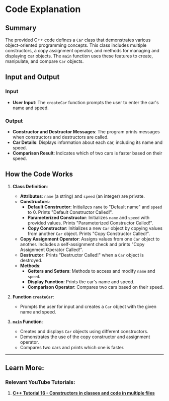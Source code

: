 # Code Explanation

## Summary

The provided C++ code defines a `Car` class that demonstrates various object-oriented programming concepts. This class includes multiple constructors, a copy assignment operator, and methods for managing and displaying car objects. The `main` function uses these features to create, manipulate, and compare `Car` objects.

## Input and Output

### Input

- **User Input**: The `createCar` function prompts the user to enter the car's name and speed.

### Output

- **Constructor and Destructor Messages**: The program prints messages when constructors and destructors are called.
- **Car Details**: Displays information about each car, including its name and speed.
- **Comparison Result**: Indicates which of two cars is faster based on their speed.

## How the Code Works

1. **Class Definition**:
   - **Attributes**: `name` (a string) and `speed` (an integer) are private.
   - **Constructors**:
     - **Default Constructor**: Initializes `name` to "Default name" and `speed` to 0. Prints "Default Constructor Called!".
     - **Parameterized Constructor**: Initializes `name` and `speed` with provided values. Prints "Parameterized Constructor Called!".
     - **Copy Constructor**: Initializes a new `Car` object by copying values from another `Car` object. Prints "Copy Constructor Called!".
   - **Copy Assignment Operator**: Assigns values from one `Car` object to another. Includes a self-assignment check and prints "Copy Assignment Operator Called!".
   - **Destructor**: Prints "Destructor Called!" when a `Car` object is destroyed.
   - **Methods**:
     - **Getters and Setters**: Methods to access and modify `name` and `speed`.
     - **Display Function**: Prints the car's name and speed.
     - **Comparison Operator**: Compares two cars based on their speed.

2. **Function `createCar`**:
   - Prompts the user for input and creates a `Car` object with the given name and speed.

3. **`main` Function**:
   - Creates and displays `Car` objects using different constructors.
   - Demonstrates the use of the copy constructor and assignment operator.
   - Compares two cars and prints which one is faster.

******************************************************
## Learn More:
### Relevant YouTube Tutorials:
1. **[C++ Tutorial 16 - Constructors in classes and code in multiple files](https://www.youtube.com/watch?v=CT2k4KbAQpo)**

  

